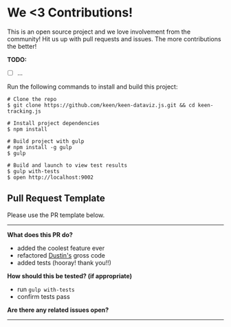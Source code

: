 # We <3 Contributions!

This is an open source project and we love involvement from the community! Hit us up with pull requests and issues. The more contributions the better!

**TODO:**

* [ ] ...

Run the following commands to install and build this project:

```ssh
# Clone the repo
$ git clone https://github.com/keen/keen-dataviz.js.git && cd keen-tracking.js

# Install project dependencies
$ npm install

# Build project with gulp
# npm install -g gulp
$ gulp

# Build and launch to view test results
$ gulp with-tests
$ open http://localhost:9002
```

## Pull Request Template

Please use the PR template below.

*****

**What does this PR do?**

* added the coolest feature ever
* refactored [Dustin's](https://github.com/dustinlarimer) gross code
* added tests (hooray! thank you!!)

**How should this be tested? (if appropriate)**

* run `gulp with-tests`
* confirm tests pass

**Are there any related issues open?**

*****
